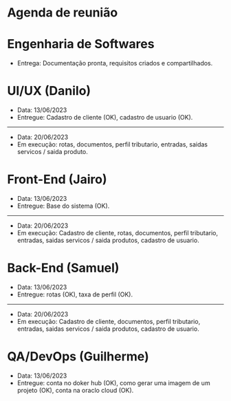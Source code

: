 # Agenda de reunião

# Engenharia de Softwares
- Entrega: Documentação pronta, requisitos criados e compartilhados.

# UI/UX (Danilo)
- Data: 13/06/2023
- Entregue: Cadastro de cliente (OK), cadastro de usuario (OK).
------------------
- Data: 20/06/2023
- Em execução: rotas, documentos, perfil tributario, entradas, saidas servicos / saida produto.

# Front-End (Jairo)
- Data: 13/06/2023
- Entregue: Base do sistema (OK).
------------------
- Data: 20/06/2023
- Em execução: Cadastro de cliente, rotas, documentos, perfil tributario, entradas, saidas servicos / saida produtos, cadastro de usuario.

# Back-End (Samuel)
- Data: 13/06/2023
- Entregue: rotas (OK), taxa de perfil (OK).
------------------
- Data: 20/06/2023
- Em execução: Cadastro de cliente, documentos, perfil tributario, entradas, saidas servicos / saida produtos, cadastro de usuario.

# QA/DevOps (Guilherme)
- Data: 13/06/2023
- Entregue: conta no doker hub (OK), como gerar uma imagem de um projeto (OK), conta na oraclo cloud (OK).